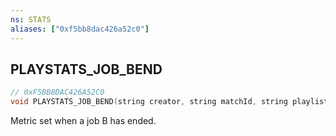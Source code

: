 ```yaml
---
ns: STATS
aliases: ["0xf5bb8dac426a52c0"]
---
```

## PLAYSTATS_JOB_BEND

```c
// 0xF5BB8DAC426A52C0
void PLAYSTATS_JOB_BEND(string creator, string matchId, string playlistid);
```

Metric set when a job B has ended.

